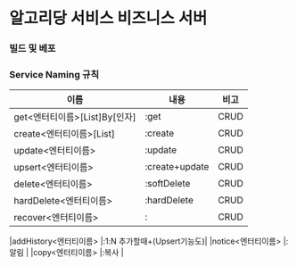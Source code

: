 # 알고리당 서비스 비즈니스 서버

### 빌드 및 베포

### Service Naming 규칙

|이름|내용|비고|
|------|---|---|
|get<엔터티이름>[List]By[인자]  |:get   |CRUD
|create<엔터티이름>[List]       |:create|CRUD
|update<엔터티이름>             |:update|CRUD
|upsert<엔터티이름>             |:create+update|CRUD
|delete<엔터티이름>	            |:softDelete|CRUD
|hardDelete<엔터티이름>         |:hardDelete|CRUD
|recover<엔터티이름>            |:              |CRUD

|addHistory<엔터티이름>         |:1:N 추가할때+(Upsert기능도)|
|notice<엔터티이름>	            |:알림          |
|copy<엔터티이름>		        |:복사          |

